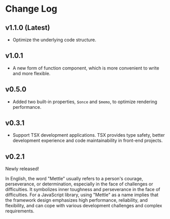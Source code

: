 # Change Log

## v1.1.0 (Latest)

- Optimize the underlying code structure.

## v1.0.1

- A new form of function component, which is more convenient to write and more flexible.

## v0.5.0

- Added two built-in properties, `$once` and `$memo`, to optimize rendering performance.

## v0.3.1

- Support TSX development applications. TSX provides type safety, better development experience and code maintainability in front-end projects.

## v0.2.1

Newly released!

In English, the word "Mettle" usually refers to a person's courage, perseverance, or determination, especially in the face of challenges or difficulties. It symbolizes inner toughness and perseverance in the face of difficulties.
For a JavaScript library, using "Mettle" as a name implies that the framework design emphasizes high performance, reliability, and flexibility, and can cope with various development challenges and complex requirements.
